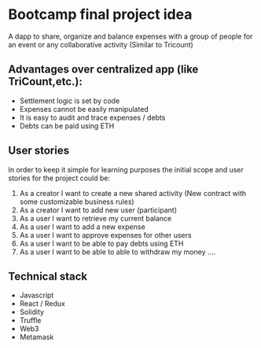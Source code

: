
# Bootcamp final project idea

A dapp to share, organize and balance expenses with a group of people for an event or any collaborative activity (Similar to Tricount)

## Advantages over centralized app (like TriCount,etc.):

* Settlement logic is set by code 
* Expenses cannot be easily manipulated 
* It is easy to audit and trace expenses / debts
* Debts can be paid using ETH

## User stories

In order to keep it simple for learning purposes the initial scope and user stories for the project could be:

1. As a creator I want to create a new shared activity (New contract with some customizable business rules)
2. As a creator I want to add new user (participant)
3. As a user I want to retrieve my current balance
4. As a user I want to add a new expense
5. As a user I want to approve expenses for other users
6. As a user I want to be able to pay debts using ETH
7. As a user I want to be able to able to withdraw my money
....

## Technical stack

* Javascript
* React / Redux
* Solidity
* Truffle
* Web3
* Metamask